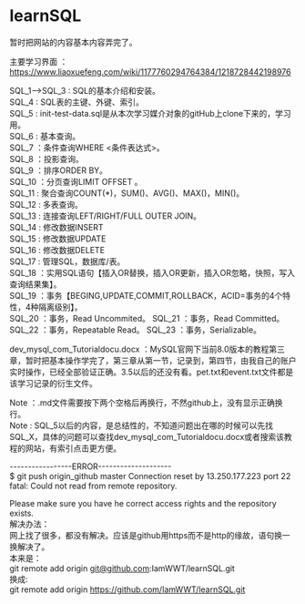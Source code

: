 # learnSQL   	

暂时把网站的内容基本内容弄完了。

主要学习界面	：https://www.liaoxuefeng.com/wiki/1177760294764384/1218728442198976   

SQL_1-->SQL_3	: SQL的基本介绍和安装。    
SQL_4		: SQL表的主键、外键、索引。    
SQL_5		: init-test-data.sql是从本次学习媒介对象的gitHub上clone下来的，学习用。  
SQL_6		: 基本查询。  
SQL_7		：条件查询WHERE <条件表达式>。  
SQL_8		：投影查询。  
SQL_9		：排序ORDER BY。  
SQL_10		：分页查询LIMIT <M> OFFSET <N>。  
SQL_11		: 聚合查询COUNT(*)，SUM()、AVG()、MAX()，MIN()。  
SQL_12		: 多表查询。  
SQL_13		: 连接查询LEFT/RIGHT/FULL OUTER JOIN。    
SQL_14		: 修改数据INSERT  
SQL_15		: 修改数据UPDATE  
SQL_16		: 修改数据DELETE  
SQL_17		: 管理SQL，数据库/表。  
SQL_18		：实用SQL语句【插入OR替换，插入OR更新，插入OR忽略，快照，写入查询结果集】。   
SQL_19		：事务【BEGING,UPDATE,COMMIT,ROLLBACK，ACID=事务的4个特性，4种隔离级别】。  
SQL_20		：事务，Read Uncommited。
SQL_21		：事务，Read Committed。
SQL_22		：事务，Repeatable Read。
SQL_23		：事务，Serializable。

dev_mysql_com_Tutorialdocu.docx	：MySQL官网下当前8.0版本的教程第三章，暂时把基本操作学完了，第三章从第一节，记录到，第四节，由我自己的账户实时操作，已经全部验证正确。3.5以后的还没有看。pet.txt和event.txt文件都是该学习记录的衍生文件。  

Note ：.md文件需要按下两个空格后再换行，不然github上，没有显示正确换行。  
Note : SQL_5以后的内容，是总结性的，不知道问题出在哪的时候可以先找SQL_X，具体的问题可以查找dev_mysql_com_Tutorialdocu.docx或者搜索该教程的网站，有索引点击更方便。  


-----------------ERROR--------------------  
$ git push origin_github master
Connection reset by 13.250.177.223 port 22
fatal: Could not read from remote repository.  
  
Please make sure you have he correct access rights and the repository exists.  
解决办法：  
网上找了很多，都没有解决。应该是github用https而不是http的缘故，语句换一换解决了。  
本来是：  
git remote add origin git@github.com:IamWWT/learnSQL.git  
换成:  
git remote add origin https://github.com/IamWWT/learnSQL.git  
